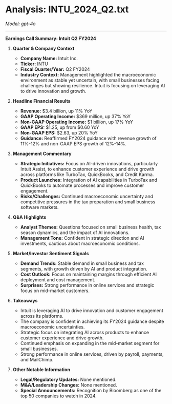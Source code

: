 # Analysis: INTU_2024_Q2.txt

*Model: gpt-4o*

---

**Earnings Call Summary: Intuit Q2 FY2024**

1. **Quarter & Company Context**
   - **Company Name:** Intuit Inc.
   - **Ticker:** INTU
   - **Fiscal Quarter/Year:** Q2 FY2024
   - **Industry Context:** Management highlighted the macroeconomic environment as stable yet uncertain, with small businesses facing challenges but showing resilience. Intuit is focusing on leveraging AI to drive innovation and growth.

2. **Headline Financial Results**
   - **Revenue:** $3.4 billion, up 11% YoY
   - **GAAP Operating Income:** $369 million, up 37% YoY
   - **Non-GAAP Operating Income:** $1 billion, up 17% YoY
   - **GAAP EPS:** $1.25, up from $0.60 YoY
   - **Non-GAAP EPS:** $2.63, up 20% YoY
   - **Guidance:** Reaffirmed FY2024 guidance with revenue growth of 11%-12% and non-GAAP EPS growth of 12%-14%.

3. **Management Commentary**
   - **Strategic Initiatives:** Focus on AI-driven innovations, particularly Intuit Assist, to enhance customer experience and drive growth across platforms like TurboTax, QuickBooks, and Credit Karma.
   - **Product Launches:** Integration of AI capabilities in TurboTax and QuickBooks to automate processes and improve customer engagement.
   - **Risks/Challenges:** Continued macroeconomic uncertainty and competitive pressures in the tax preparation and small business software markets.

4. **Q&A Highlights**
   - **Analyst Themes:** Questions focused on small business health, tax season dynamics, and the impact of AI innovations.
   - **Management Tone:** Confident in strategic direction and AI investments, cautious about macroeconomic conditions.

5. **Market/Investor Sentiment Signals**
   - **Demand Trends:** Stable demand in small business and tax segments, with growth driven by AI and product integration.
   - **Cost Outlook:** Focus on maintaining margins through efficient AI deployment and cost management.
   - **Surprises:** Strong performance in online services and strategic focus on mid-market customers.

6. **Takeaways**
   - Intuit is leveraging AI to drive innovation and customer engagement across its platforms.
   - The company is confident in achieving its FY2024 guidance despite macroeconomic uncertainties.
   - Strategic focus on integrating AI across products to enhance customer experience and drive growth.
   - Continued emphasis on expanding in the mid-market segment for small businesses.
   - Strong performance in online services, driven by payroll, payments, and MailChimp.

7. **Other Notable Information**
   - **Legal/Regulatory Updates:** None mentioned.
   - **M&A/Leadership Changes:** None mentioned.
   - **Special Announcements:** Recognition by Bloomberg as one of the top 50 companies to watch in 2024.
